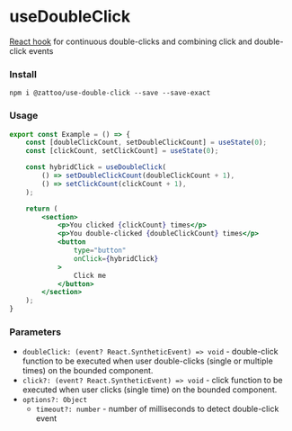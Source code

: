# useDoubleClick

[React hook][0] for continuous double-clicks and combining click and double-click events

### Install

```shell
npm i @zattoo/use-double-click --save --save-exact
```

### Usage

```jsx
export const Example = () => {
    const [doubleClickCount, setDoubleClickCount] = useState(0);
    const [clickCount, setClickCount] = useState(0);

    const hybridClick = useDoubleClick(
        () => setDoubleClickCount(doubleClickCount + 1),
        () => setClickCount(clickCount + 1),
    );

    return (
        <section>
            <p>You clicked {clickCount} times</p>
            <p>You double-clicked {doubleClickCount} times</p>
            <button
                type="button"
                onClick={hybridClick}
            >
                Click me
            </button>
        </section>
    );
}
```

### Parameters
- `doubleClick: (event? React.SyntheticEvent) => void` - double-click function to be executed when user double-clicks (single or multiple times) on the bounded component.
- `click?: (event? React.SyntheticEvent) => void` - click function to be executed when user clicks (single time) on the bounded component.
- `options?: Object`
    - `timeout?: number` - number of milliseconds to detect double-click event

[0]: https://reactjs.org/docs/hooks-intro.html
